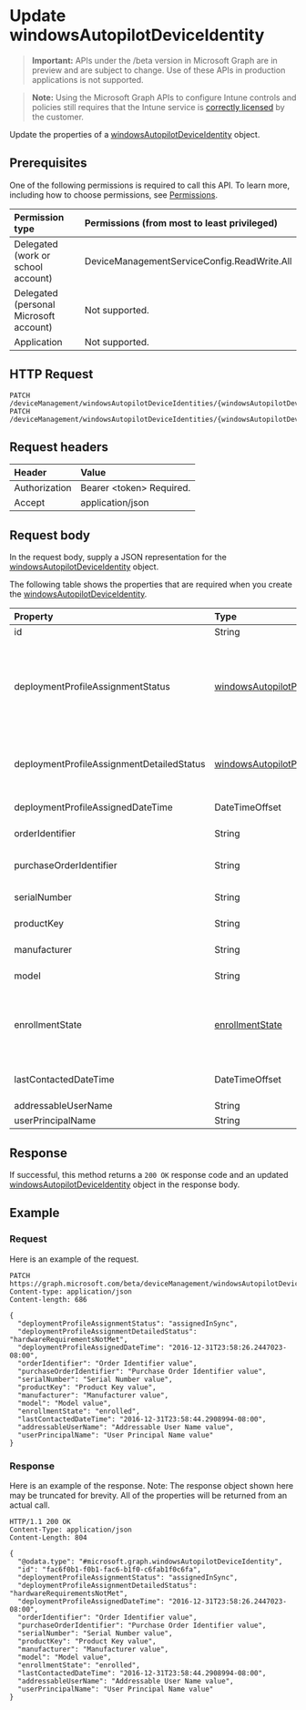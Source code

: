 ﻿# Update windowsAutopilotDeviceIdentity

> **Important:** APIs under the /beta version in Microsoft Graph are in preview and are subject to change. Use of these APIs in production applications is not supported.

> **Note:** Using the Microsoft Graph APIs to configure Intune controls and policies still requires that the Intune service is [correctly licensed](https://go.microsoft.com/fwlink/?linkid=839381) by the customer.

Update the properties of a [windowsAutopilotDeviceIdentity](../resources/intune_enrollment_windowsautopilotdeviceidentity.md) object.
## Prerequisites
One of the following permissions is required to call this API. To learn more, including how to choose permissions, see [Permissions](../../../concepts/permissions_reference.md).

|Permission type|Permissions (from most to least privileged)|
|:---|:---|
|Delegated (work or school account)|DeviceManagementServiceConfig.ReadWrite.All|
|Delegated (personal Microsoft account)|Not supported.|
|Application|Not supported.|

## HTTP Request
<!-- {
  "blockType": "ignored"
}
-->
``` http
PATCH /deviceManagement/windowsAutopilotDeviceIdentities/{windowsAutopilotDeviceIdentityId}
PATCH /deviceManagement/windowsAutopilotDeviceIdentities/{windowsAutopilotDeviceIdentityId}/deploymentProfile/assignedDevices/{windowsAutopilotDeviceIdentityId}
```

## Request headers
|Header|Value|
|:---|:---|
|Authorization|Bearer &lt;token&gt; Required.|
|Accept|application/json|

## Request body
In the request body, supply a JSON representation for the [windowsAutopilotDeviceIdentity](../resources/intune_enrollment_windowsautopilotdeviceidentity.md) object.

The following table shows the properties that are required when you create the [windowsAutopilotDeviceIdentity](../resources/intune_enrollment_windowsautopilotdeviceidentity.md).

|Property|Type|Description|
|:---|:---|:---|
|id|String|The GUID for the object|
|deploymentProfileAssignmentStatus|[windowsAutopilotProfileAssignmentStatus](../resources/intune_enrollment_windowsautopilotprofileassignmentstatus.md)|Profile assignment status of the Windows autopilot device. Possible values are: `unknown`, `assignedInSync`, `assignedOutOfSync`, `assignedUnkownSyncState`, `notAssigned`, `pending`, `failed`.|
|deploymentProfileAssignmentDetailedStatus|[windowsAutopilotProfileAssignmentDetailedStatus](../resources/intune_enrollment_windowsautopilotprofileassignmentdetailedstatus.md)|Profile assignment detailed status of the Windows autopilot device. Possible values are: `none`, `hardwareRequirementsNotMet`.|
|deploymentProfileAssignedDateTime|DateTimeOffset|Profile set time of the Windows autopilot device.|
|orderIdentifier|String|Order Identifier of the Windows autopilot device.|
|purchaseOrderIdentifier|String|Purchase Order Identifier of the Windows autopilot device.|
|serialNumber|String|Serial number of the Windows autopilot device.|
|productKey|String|Product Key of the Windows autopilot device.|
|manufacturer|String|Oem manufacturer of the Windows autopilot device.|
|model|String|Model name of the Windows autopilot device.|
|enrollmentState|[enrollmentState](../resources/intune_enrollment_enrollmentstate.md)|Intune enrollment state of the Windows autopilot device. Possible values are: `unknown`, `enrolled`, `pendingReset`, `failed`, `notContacted`, `blocked`.|
|lastContactedDateTime|DateTimeOffset|Intune Last Contacted Date Time of the Windows autopilot device.|
|addressableUserName|String|Addressable user name.|
|userPrincipalName|String|User Principal Name.|



## Response
If successful, this method returns a `200 OK` response code and an updated [windowsAutopilotDeviceIdentity](../resources/intune_enrollment_windowsautopilotdeviceidentity.md) object in the response body.

## Example
### Request
Here is an example of the request.
``` http
PATCH https://graph.microsoft.com/beta/deviceManagement/windowsAutopilotDeviceIdentities/{windowsAutopilotDeviceIdentityId}
Content-type: application/json
Content-length: 686

{
  "deploymentProfileAssignmentStatus": "assignedInSync",
  "deploymentProfileAssignmentDetailedStatus": "hardwareRequirementsNotMet",
  "deploymentProfileAssignedDateTime": "2016-12-31T23:58:26.2447023-08:00",
  "orderIdentifier": "Order Identifier value",
  "purchaseOrderIdentifier": "Purchase Order Identifier value",
  "serialNumber": "Serial Number value",
  "productKey": "Product Key value",
  "manufacturer": "Manufacturer value",
  "model": "Model value",
  "enrollmentState": "enrolled",
  "lastContactedDateTime": "2016-12-31T23:58:44.2908994-08:00",
  "addressableUserName": "Addressable User Name value",
  "userPrincipalName": "User Principal Name value"
}
```

### Response
Here is an example of the response. Note: The response object shown here may be truncated for brevity. All of the properties will be returned from an actual call.
``` http
HTTP/1.1 200 OK
Content-Type: application/json
Content-Length: 804

{
  "@odata.type": "#microsoft.graph.windowsAutopilotDeviceIdentity",
  "id": "fac6f0b1-f0b1-fac6-b1f0-c6fab1f0c6fa",
  "deploymentProfileAssignmentStatus": "assignedInSync",
  "deploymentProfileAssignmentDetailedStatus": "hardwareRequirementsNotMet",
  "deploymentProfileAssignedDateTime": "2016-12-31T23:58:26.2447023-08:00",
  "orderIdentifier": "Order Identifier value",
  "purchaseOrderIdentifier": "Purchase Order Identifier value",
  "serialNumber": "Serial Number value",
  "productKey": "Product Key value",
  "manufacturer": "Manufacturer value",
  "model": "Model value",
  "enrollmentState": "enrolled",
  "lastContactedDateTime": "2016-12-31T23:58:44.2908994-08:00",
  "addressableUserName": "Addressable User Name value",
  "userPrincipalName": "User Principal Name value"
}
```





